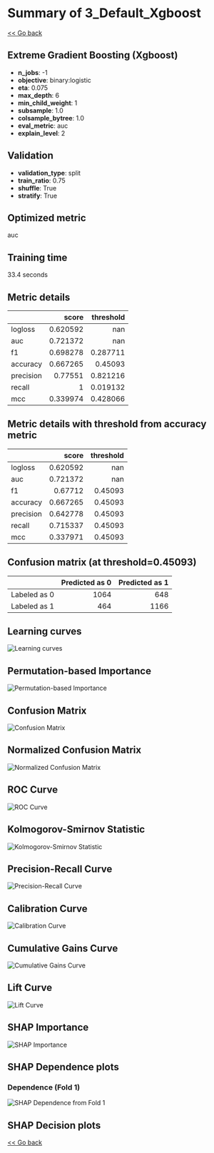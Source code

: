 # Summary of 3_Default_Xgboost

[<< Go back](../README.md)

## Extreme Gradient Boosting (Xgboost)

- **n_jobs**: -1
- **objective**: binary:logistic
- **eta**: 0.075
- **max_depth**: 6
- **min_child_weight**: 1
- **subsample**: 1.0
- **colsample_bytree**: 1.0
- **eval_metric**: auc
- **explain_level**: 2

## Validation

- **validation_type**: split
- **train_ratio**: 0.75
- **shuffle**: True
- **stratify**: True

## Optimized metric

auc

## Training time

33.4 seconds

## Metric details

|           |    score |   threshold |
|:----------|---------:|------------:|
| logloss   | 0.620592 |  nan        |
| auc       | 0.721372 |  nan        |
| f1        | 0.698278 |    0.287711 |
| accuracy  | 0.667265 |    0.45093  |
| precision | 0.77551  |    0.821216 |
| recall    | 1        |    0.019132 |
| mcc       | 0.339974 |    0.428066 |

## Metric details with threshold from accuracy metric

|           |    score |   threshold |
|:----------|---------:|------------:|
| logloss   | 0.620592 |   nan       |
| auc       | 0.721372 |   nan       |
| f1        | 0.67712  |     0.45093 |
| accuracy  | 0.667265 |     0.45093 |
| precision | 0.642778 |     0.45093 |
| recall    | 0.715337 |     0.45093 |
| mcc       | 0.337971 |     0.45093 |

## Confusion matrix (at threshold=0.45093)

|              |   Predicted as 0 |   Predicted as 1 |
|:-------------|-----------------:|-----------------:|
| Labeled as 0 |             1064 |              648 |
| Labeled as 1 |              464 |             1166 |

## Learning curves

![Learning curves](learning_curves.png)

## Permutation-based Importance

![Permutation-based Importance](permutation_importance.png)

## Confusion Matrix

![Confusion Matrix](confusion_matrix.png)

## Normalized Confusion Matrix

![Normalized Confusion Matrix](confusion_matrix_normalized.png)

## ROC Curve

![ROC Curve](roc_curve.png)

## Kolmogorov-Smirnov Statistic

![Kolmogorov-Smirnov Statistic](ks_statistic.png)

## Precision-Recall Curve

![Precision-Recall Curve](precision_recall_curve.png)

## Calibration Curve

![Calibration Curve](calibration_curve_curve.png)

## Cumulative Gains Curve

![Cumulative Gains Curve](cumulative_gains_curve.png)

## Lift Curve

![Lift Curve](lift_curve.png)

## SHAP Importance

![SHAP Importance](shap_importance.png)

## SHAP Dependence plots

### Dependence (Fold 1)

![SHAP Dependence from Fold 1](learner_fold_0_shap_dependence.png)

## SHAP Decision plots

[<< Go back](../README.md)
